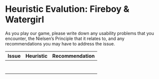 # Heuristic Evalution: Fireboy & Watergirl

As you play our game, please write down any usability problems that you encounter, the Nielsen’s Principle that it relates to, and any recommendations you may have to address the issue. 

| Issue | Heuristic | Recommendation |
| --- | --- | --- |
|  |  |  |
|  |  |  |
|  |  |  |
|  |  |  |
|  |  |  |
|  |  |  |
|  |  |  |
